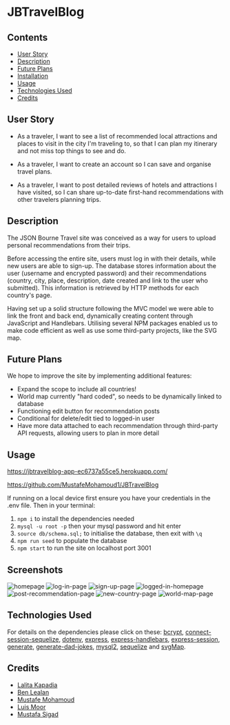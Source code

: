 # JBTravelBlog

## Contents

- [User Story](#user-story)
- [Description](#description)
- [Future Plans](#future-plans)
- [Installation](#installation)
- [Usage](#usage)
- [Technologies Used](#technologies-used)
- [Credits](#credits)

## User Story

* As a traveler, I want to see a list of recommended local attractions and places to visit in the city I'm traveling to, so that I can plan my itinerary and not miss top things to see and do.

* As a traveler, I want to create an account so I can save and organise travel plans.

* As a traveler, I want to post detailed reviews of hotels and attractions I have visited, so I can share up-to-date first-hand recommendations with other travelers planning trips.

## Description

The JSON Bourne Travel site was conceived as a way for users to upload personal recommendations from their trips.  

Before accessing the entire site, users must log in with their details, while new users are able to sign-up. The database stores information about the user (username and encrypted password) and their recommendations (country, city, place, description, date created and link to the user who submitted). This information is retrieved by HTTP methods for each country's page.  

Having set up a solid structure following the MVC model we were able to link the front and back end, dynamically creating content through JavaScript and Handlebars. Utilising several NPM packages enabled us to make code efficient as well as use some third-party projects, like the SVG map. 

## Future Plans

We hope to improve the site by implementing additional features:
- Expand the scope to include all countries!
- World map currently "hard coded", so needs to be dynamically linked to database
- Functioning edit button for recommendation posts
- Conditional for delete/edit tied to logged-in user
- Have more data attached to each recommendation through third-party API requests, allowing users to plan in more detail

## Usage

https://jbtravelblog-app-ec6737a55ce5.herokuapp.com/

https://github.com/MustafeMohamoud1/JBTravelBlog  

If running on a local device first ensure you have your credentials in the .env file. Then in your terminal:
1. `npm i` to install the dependencies needed
2. `mysql -u root -p` then your mysql password and hit enter
3. `source db/schema.sql;` to initialise the database, then exit with `\q`
4. `npm run seed` to populate the database
5. `npm start` to run the site on localhost port 3001

## Screenshots

![homepage](./public/images/homepage.png)
![log-in-page](./public/images/log-in.png)
![sign-up-page](./public/images/sign-up.png)
![logged-in-homepage](./public/images/logged-in-homepage.png)
![post-recommendation-page](./public/images/recommendation.png)
![new-country-page](./public/images/country-new-page.png)
![world-map-page](./public/images/world-map.png)

## Technologies Used

For details on the dependencies please click on these: [bcrypt](https://www.npmjs.com/package/bcrypt), [connect-session-sequelize](https://www.npmjs.com/package/connect-session-sequelize), [dotenv](https://www.npmjs.com/package/dotenv), [express](https://www.npmjs.com/package/express), [express-handlebars](https://www.npmjs.com/package/express-handlebars), [express-session](https://www.npmjs.com/package/express-session), [generate](https://www.npmjs.com/package/generate), [generate-dad-jokes](https://www.npmjs.com/package/generate-dad-jokes), [mysql2](https://www.npmjs.com/package/mysql2), [sequelize](https://www.npmjs.com/package/sequelize) and [svgMap](https://github.com/StephanWagner/svgMap).

## Credits

- [Lalita Kapadia](https://github.com/lalitakapadia)
- [Ben Lealan](https://github.com/BLealan)
- [Mustafe Mohamoud](https://github.com/MustafeMohamoud1)
- [Luis Moor](https://github.com/LuisM1874)
- [Mustafa Sigad](https://github.com/mustafasigad)